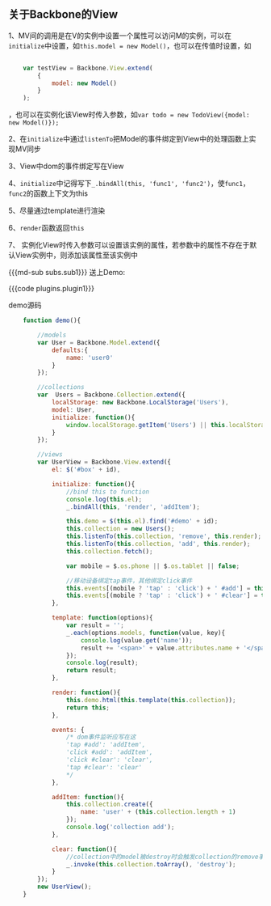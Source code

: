 ## 关于Backbone的View ##

1、MV间的调用是在V的实例中设置一个属性可以访问M的实例，可以在`initialize`中设置，如`this.model = new Model()`，也可以在传值时设置，如
```javascript

    var testView = Backbone.View.extend(
    	{
    		model: new Model()
    	}
    );

```


，也可以在实例化该View时传入参数，如`var todo = new TodoView({model: new Model()});`

 

2、在`initialize`中通过`listenTo`把Model的事件绑定到View中的处理函数上实现MV同步

 

3、View中dom的事件绑定写在View

 

4、`initialize`中记得写下`_.bindAll(this, 'func1', 'func2')`，使`func1`，`func2`的函数上下文为this

 

5、尽量通过template进行渲染

 

6、`render`函数返回`this`

 

7、 实例化View时传入参数可以设置该实例的属性，若参数中的属性不存在于默认View实例中，则添加该属性至该实例中

 
{{{md-sub subs.sub1}}}
送上Demo:

{{{code plugins.plugin1}}}

demo源码

```javascript
    function demo(){

        //models
        var User = Backbone.Model.extend({
            defaults:{
                name: 'user0'
            }
        });

        //collections
        var  Users = Backbone.Collection.extend({
            localStorage: new Backbone.LocalStorage('Users'),
            model: User,
            initialize: function(){
                window.localStorage.getItem('Users') || this.localStorage.save();
            }
        });

        //views
        var UserView = Backbone.View.extend({
            el: $('#box' + id),

            initialize: function(){
                //bind this to function
                console.log(this.el);
                _.bindAll(this, 'render', 'addItem');

                this.demo = $(this.el).find('#demo' + id);
                this.collection = new Users();
                this.listenTo(this.collection, 'remove', this.render);
                this.listenTo(this.collection, 'add', this.render);
                this.collection.fetch();

                var mobile = $.os.phone || $.os.tablet || false;

                //移动设备绑定tap事件，其他绑定click事件
                this.events[(mobile ? 'tap' : 'click') + ' #add'] = this.addItem;
                this.events[(mobile ? 'tap' : 'click') + ' #clear'] = this.clear;
            },

            template: function(options){
                var result = '';
                _.each(options.models, function(value, key){
                    console.log(value.get('name'));
                    result += '<span>' + value.attributes.name + '</span> ';
                });
                console.log(result);
                return result;
            },

            render: function(){
                this.demo.html(this.template(this.collection));
                return this;
            },

            events: {
                /* dom事件监听应写在这
                'tap #add': 'addItem',
                'click #add': 'addItem',
                'click #clear': 'clear',
                'tap #clear': 'clear'
                */
            },

            addItem: function(){
                this.collection.create({
                    name: 'user' + (this.collection.length + 1)
                });
                console.log('collection add');
            },

            clear: function(){
                //collection中的model被destroy时会触发collection的remove事件
                _.invoke(this.collection.toArray(), 'destroy');
            }
        });
        new UserView();
    }
```